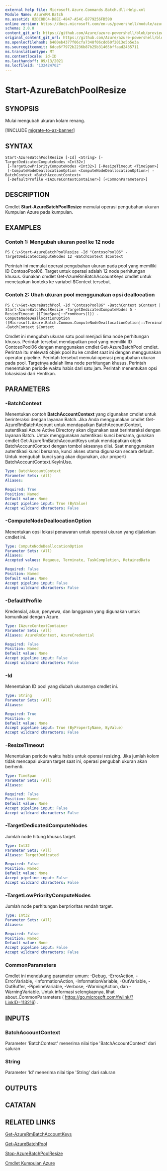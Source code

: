 ```yaml
---
external help file: Microsoft.Azure.Commands.Batch.dll-Help.xml
Module Name: AzureRM.Batch
ms.assetid: 82DC8DC4-D8EC-4847-A54C-B779256FD590
online version: https://docs.microsoft.com/en-us/powershell/module/azurerm.batch/start-azurebatchpoolresize
schema: 2.0.0
content_git_url: https://github.com/Azure/azure-powershell/blob/preview/src/ResourceManager/AzureBatch/Commands.Batch/help/Start-AzureBatchPoolResize.md
original_content_git_url: https://github.com/Azure/azure-powershell/blob/preview/src/ResourceManager/AzureBatch/Commands.Batch/help/Start-AzureBatchPoolResize.md
ms.openlocfilehash: b460eb4377f06cfa7348f06cdd60f2013e5b5e3a
ms.sourcegitcommit: 6dce6f7972b2236b87b25b31465bffaad2435711
ms.translationtype: MT
ms.contentlocale: id-ID
ms.lasthandoff: 09/13/2021
ms.locfileid: "132424702"
---
```

# Start-AzureBatchPoolResize

## SYNOPSIS
Mulai mengubah ukuran kolam renang.

[!INCLUDE [migrate-to-az-banner](../../includes/migrate-to-az-banner.md)]

## SYNTAX

```
Start-AzureBatchPoolResize [-Id] <String> [-TargetDedicatedComputeNodes <Int32>]
 [-TargetLowPriorityComputeNodes <Int32>] [-ResizeTimeout <TimeSpan>]
 [-ComputeNodeDeallocationOption <ComputeNodeDeallocationOption>] -BatchContext <BatchAccountContext>
 [-DefaultProfile <IAzureContextContainer>] [<CommonParameters>]
```

## DESCRIPTION
Cmdlet **Start-AzureBatchPoolResize** memulai operasi pengubahan ukuran Kumpulan Azure pada kumpulan.

## EXAMPLES

### Contoh 1: Mengubah ukuran pool ke 12 node
```
PS C:\>Start-AzureBatchPoolResize -Id "ContosoPool06" -TargetDedicatedComputeNodes 12 -BatchContext $Context
```

Perintah ini memulai operasi pengubahan ukuran pada pool yang memiliki ID ContosoPool06.
Target untuk operasi adalah 12 node perhitungan khusus.
Gunakan cmdlet Get-AzureRmBatchAccountKeys cmdlet untuk menetapkan konteks ke variabel $Context tersebut.

### Contoh 2: Ubah ukuran pool menggunakan opsi deallocation
```
PS C:\>Get-AzureBatchPool -Id "ContosoPool06" -BatchContext $Context | Start-AzureBatchPoolResize -TargetDedicatedComputeNodes 5 -ResizeTimeout ([TimeSpan]::FromHours(1)) -ComputeNodeDeallocationOption ([Microsoft.Azure.Batch.Common.ComputeNodeDeallocationOption]::Terminate) -BatchContext $Context
```

Cmdlet ini mengubah ukuran satu pool menjadi lima node perhitungan khusus.
Perintah tersebut mendapatkan pool yang memiliki ID ContosoPool06 dengan menggunakan cmdlet Get-AzureBatchPool cmdlet.
Perintah itu melewati objek pool itu ke cmdlet saat ini dengan menggunakan operator pipeline.
Perintah tersebut memulai operasi pengubahan ukuran pada pool.
Targetnya adalah lima node perhitungan khusus.
Perintah menentukan periode waktu habis dari satu jam.
Perintah menentukan opsi lokasisiasi dari Hentikan.

## PARAMETERS

### -BatchContext
Menentukan contoh **BatchAccountContext** yang digunakan cmdlet untuk berinteraksi dengan layanan Batch.
Jika Anda menggunakan cmdlet Get-AzureRmBatchAccount untuk mendapatkan BatchAccountContext, autentikasi Azure Active Directory akan digunakan saat berinteraksi dengan layanan Batch. Untuk menggunakan autentikasi kunci bersama, gunakan cmdlet Get-AzureRmBatchAccountKeys untuk mendapatkan objek BatchAccountContext dengan tombol aksesnya diisi. Saat menggunakan autentikasi kunci bersama, kunci akses utama digunakan secara default. Untuk mengubah kunci yang akan digunakan, atur properti BatchAccountContext.KeyInUse.

```yaml
Type: BatchAccountContext
Parameter Sets: (All)
Aliases: 

Required: True
Position: Named
Default value: None
Accept pipeline input: True (ByValue)
Accept wildcard characters: False
```

### -ComputeNodeDeallocationOption
Menentukan opsi lokasi penawaran untuk operasi ukuran yang dijalankan cmdlet ini.

```yaml
Type: ComputeNodeDeallocationOption
Parameter Sets: (All)
Aliases: 
Accepted values: Requeue, Terminate, TaskCompletion, RetainedData

Required: False
Position: Named
Default value: None
Accept pipeline input: False
Accept wildcard characters: False
```

### -DefaultProfile
Kredensial, akun, penyewa, dan langganan yang digunakan untuk komunikasi dengan Azure.

```yaml
Type: IAzureContextContainer
Parameter Sets: (All)
Aliases: AzureRmContext, AzureCredential

Required: False
Position: Named
Default value: None
Accept pipeline input: False
Accept wildcard characters: False
```

### -Id
Menentukan ID pool yang diubah ukurannya cmdlet ini.

```yaml
Type: String
Parameter Sets: (All)
Aliases: 

Required: True
Position: 0
Default value: None
Accept pipeline input: True (ByPropertyName, ByValue)
Accept wildcard characters: False
```

### -ResizeTimeout
Menentukan periode waktu habis untuk operasi resizing.
Jika jumlah kolom tidak mencapai ukuran target saat ini, operasi pengubah ukuran akan berhenti.

```yaml
Type: TimeSpan
Parameter Sets: (All)
Aliases: 

Required: False
Position: Named
Default value: None
Accept pipeline input: False
Accept wildcard characters: False
```

### -TargetDedicatedComputeNodes
Jumlah node hitung khusus target.

```yaml
Type: Int32
Parameter Sets: (All)
Aliases: TargetDedicated

Required: False
Position: Named
Default value: None
Accept pipeline input: False
Accept wildcard characters: False
```

### -TargetLowPriorityComputeNodes
Jumlah node perhitungan berprioritas rendah target.

```yaml
Type: Int32
Parameter Sets: (All)
Aliases: 

Required: False
Position: Named
Default value: None
Accept pipeline input: False
Accept wildcard characters: False
```

### CommonParameters
Cmdlet ini mendukung parameter umum: -Debug, -ErrorAction, -ErrorVariable, -InformationAction, -InformationVariable, -OutVariable, -OutBuffer, -PipelineVariable, -Verbose, -WarningAction, dan -WarningVariable. Untuk informasi selengkapnya, lihat about_CommonParameters ( https://go.microsoft.com/fwlink/?LinkID=113216) .

## INPUTS

### BatchAccountContext
Parameter 'BatchContext' menerima nilai tipe 'BatchAccountContext' dari saluran

### String
Parameter 'Id' menerima nilai tipe 'String' dari saluran

## OUTPUTS

## CATATAN

## RELATED LINKS

[Get-AzureRmBatchAccountKeys](./Get-AzureRmBatchAccountKeys.md)

[Get-AzureBatchPool](./Get-AzureBatchPool.md)

[Stop-AzureBatchPoolResize](./Stop-AzureBatchPoolResize.md)

[Cmdlet Kumpulan Azure](./AzureRM.Batch.md)


